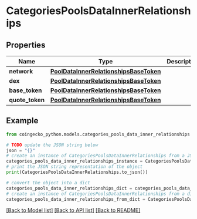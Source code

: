 # CategoriesPoolsDataInnerRelationships


## Properties

Name | Type | Description | Notes
------------ | ------------- | ------------- | -------------
**network** | [**PoolDataInnerRelationshipsBaseToken**](PoolDataInnerRelationshipsBaseToken.md) |  | [optional] 
**dex** | [**PoolDataInnerRelationshipsBaseToken**](PoolDataInnerRelationshipsBaseToken.md) |  | [optional] 
**base_token** | [**PoolDataInnerRelationshipsBaseToken**](PoolDataInnerRelationshipsBaseToken.md) |  | [optional] 
**quote_token** | [**PoolDataInnerRelationshipsBaseToken**](PoolDataInnerRelationshipsBaseToken.md) |  | [optional] 

## Example

```python
from coingecko_python.models.categories_pools_data_inner_relationships import CategoriesPoolsDataInnerRelationships

# TODO update the JSON string below
json = "{}"
# create an instance of CategoriesPoolsDataInnerRelationships from a JSON string
categories_pools_data_inner_relationships_instance = CategoriesPoolsDataInnerRelationships.from_json(json)
# print the JSON string representation of the object
print(CategoriesPoolsDataInnerRelationships.to_json())

# convert the object into a dict
categories_pools_data_inner_relationships_dict = categories_pools_data_inner_relationships_instance.to_dict()
# create an instance of CategoriesPoolsDataInnerRelationships from a dict
categories_pools_data_inner_relationships_from_dict = CategoriesPoolsDataInnerRelationships.from_dict(categories_pools_data_inner_relationships_dict)
```
[[Back to Model list]](../README.md#documentation-for-models) [[Back to API list]](../README.md#documentation-for-api-endpoints) [[Back to README]](../README.md)


